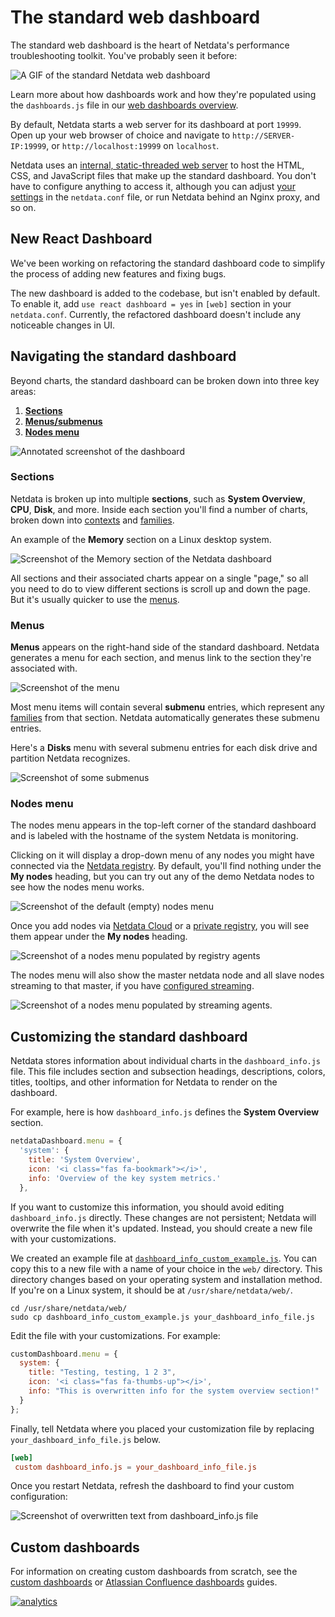 # The standard web dashboard

The standard web dashboard is the heart of Netdata's performance troubleshooting
toolkit. You've probably seen it before:

![A GIF of the standard Netdata web
dashboard](https://user-images.githubusercontent.com/2662304/48307727-9175c800-e55b-11e8-92d8-a581d60a4889.gif)

Learn more about how dashboards work and how they're populated using the
`dashboards.js` file in our [web dashboards overview](../).

By default, Netdata starts a web server for its dashboard at port `19999`. Open
up your web browser of choice and navigate to `http://SERVER-IP:19999`, or
`http://localhost:19999` on `localhost`.

Netdata uses an [internal, static-threaded web server](../server/) to host the
HTML, CSS, and JavaScript files that make up the standard dashboard. You don't
have to configure anything to access it, although you can adjust [your
settings](../server/#other-netdataconf-web-section-options) in the
`netdata.conf` file, or run Netdata behind an Nginx proxy, and so on.

## New React Dashboard

We've been working on refactoring the standard dashboard code to simplify the process of adding new features and fixing bugs. 

The new dashboard is added to the codebase, but isn't enabled by default. To enable it, add `use react dashboard = yes` in `[web]` section in your `netdata.conf`. Currently, the refactored dashboard doesn't include any noticeable changes in UI.
 
## Navigating the standard dashboard

Beyond charts, the standard dashboard can be broken down into three key areas:

1.  [**Sections**](#sections)
2.  [**Menus/submenus**](#menus)
3.  [**Nodes menu**](#nodes-menu)

![Annotated screenshot of the
dashboard](https://user-images.githubusercontent.com/1153921/62810777-ef681980-bab3-11e9-9310-ec7a0c9f4faa.png)

### Sections

Netdata is broken up into multiple **sections**, such as **System Overview**,
**CPU**, **Disk**, and more. Inside each section you'll find a number of charts,
broken down into [contexts](../#contexts) and
[families](../#families).

An example of the **Memory** section on a Linux desktop system.

![Screenshot of the Memory section of the Netdata
dashboard](https://user-images.githubusercontent.com/1153921/62811044-1410c100-bab5-11e9-91cc-414cf6c23985.png)

All sections and their associated charts appear on a single "page," so all you
need to do to view different sections is scroll up and down the page. But it's
usually quicker to use the [menus](#menus).

### Menus

**Menus** appears on the right-hand side of the standard dashboard. Netdata
generates a menu for each section, and menus link to the section they're
associated with.

![Screenshot of the
menu](https://user-images.githubusercontent.com/1153921/62811361-38b96880-bab6-11e9-8d41-4d9b29778e86.png)

Most menu items will contain several **submenu** entries, which represent any
[families](../#families) from that section. Netdata automatically
generates these submenu entries.

Here's a **Disks** menu with several submenu entries for each disk drive and
partition Netdata recognizes.

![Screenshot of some
submenus](https://user-images.githubusercontent.com/1153921/62811428-70281500-bab6-11e9-9a61-ecd0a7aba453.png)

### Nodes menu

The nodes menu appears in the top-left corner of the standard dashboard and is
labeled with the hostname of the system Netdata is monitoring.

Clicking on it will display a drop-down menu of any nodes you might have
connected via the [Netdata registry](../../registry/). By default, you'll find
nothing under the **My nodes** heading, but you can try out any of the demo
Netdata nodes to see how the nodes menu works.

![Screenshot of the default (empty) nodes
menu](https://user-images.githubusercontent.com/1153921/62795508-c3d13900-ba8b-11e9-98ed-f0be1b201340.png)

Once you add nodes via [Netdata Cloud](../../docs/netdata-cloud/) or a [private
registry](../../registry/#run-your-own-registry), you will see them appear under
the **My nodes** heading.

![Screenshot of a nodes menu populated by registry
agents](https://user-images.githubusercontent.com/1153921/62795509-c3d13900-ba8b-11e9-8459-e85bf71f7ceb.png)

The nodes menu will also show the master netdata node and all slave nodes
streaming to that master, if you have [configured streaming](../../streaming).

![Screenshot of a nodes menu populated by streaming
agents.](https://user-images.githubusercontent.com/1153921/62965774-90a7e600-bdba-11e9-8b80-495f35b29ecb.png)

## Customizing the standard dashboard

Netdata stores information about individual charts in the `dashboard_info.js`
file. This file includes section and subsection headings, descriptions, colors,
titles, tooltips, and other information for Netdata to render on the dashboard.

For example, here is how `dashboard_info.js` defines the **System Overview**
section.

```javascript
netdataDashboard.menu = {
  'system': {
    title: 'System Overview',
    icon: '<i class="fas fa-bookmark"></i>',
    info: 'Overview of the key system metrics.'
  },
```

If you want to customize this information, you should avoid editing
`dashboard_info.js` directly. These changes are not persistent; Netdata will
overwrite the file when it's updated. Instead, you should create a new file with
your customizations.

We created an example file at
[`dashboard_info_custom_example.js`](dashboard_info_custom_example.js). You can
copy this to a new file with a name of your choice in the `web/` directory. This
directory changes based on your operating system and installation method. If
you're on a Linux system, it should be at `/usr/share/netdata/web/`.

```shell
cd /usr/share/netdata/web/
sudo cp dashboard_info_custom_example.js your_dashboard_info_file.js
```

Edit the file with your customizations. For example:

```javascript
customDashboard.menu = {
  system: {
    title: "Testing, testing, 1 2 3",
    icon: '<i class="fas fa-thumbs-up"></i>',
    info: "This is overwritten info for the system overview section!"
  }
};
```

Finally, tell Netdata where you placed your customization file by replacing
`your_dashboard_info_file.js` below.

```conf
[web]
 custom dashboard_info.js = your_dashboard_info_file.js
```

Once you restart Netdata, refresh the dashboard to find your custom
configuration:

![Screenshot of overwritten text from dashboard_info.js
file](https://user-images.githubusercontent.com/1153921/62798924-570e6c80-ba94-11e9-9578-869753bec39c.png)

## Custom dashboards

For information on creating custom dashboards from scratch, see the [custom
dashboards](custom/) or [Atlassian Confluence dashboards](confluence/) guides.

[![analytics](https://www.google-analytics.com/collect?v=1&aip=1&t=pageview&_s=1&ds=github&dr=https%3A%2F%2Fgithub.com%2Fnetdata%2Fnetdata&dl=https%3A%2F%2Fmy-netdata.io%2Fgithub%2Fweb%2Fgui%2FREADME&_u=MAC~&cid=5792dfd7-8dc4-476b-af31-da2fdb9f93d2&tid=UA-64295674-3)]()
